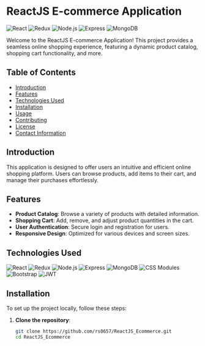 # ReactJS E-commerce Application

![React](https://img.shields.io/badge/React-20232A?style=for-the-badge&logo=react&logoColor=61DAFB)
![Redux](https://img.shields.io/badge/Redux-764ABC?style=for-the-badge&logo=redux&logoColor=white)
![Node.js](https://img.shields.io/badge/Node.js-43853D?style=for-the-badge&logo=node.js&logoColor=white)
![Express](https://img.shields.io/badge/Express-000000?style=for-the-badge&logo=express&logoColor=white)
![MongoDB](https://img.shields.io/badge/MongoDB-4EA94B?style=for-the-badge&logo=mongodb&logoColor=white)

Welcome to the ReactJS E-commerce Application! This project provides a seamless online shopping experience, featuring a dynamic product catalog, shopping cart functionality, and more.

## Table of Contents

- [Introduction](#introduction)
- [Features](#features)
- [Technologies Used](#technologies-used)
- [Installation](#installation)
- [Usage](#usage)
- [Contributing](#contributing)
- [License](#license)
- [Contact Information](#contact-information)

## Introduction

This application is designed to offer users an intuitive and efficient online shopping platform. Users can browse products, add items to their cart, and manage their purchases effortlessly.

## Features

- **Product Catalog**: Browse a variety of products with detailed information.
- **Shopping Cart**: Add, remove, and adjust product quantities in the cart.
- **User Authentication**: Secure login and registration for users.
- **Responsive Design**: Optimized for various devices and screen sizes.

## Technologies Used

![React](https://img.shields.io/badge/React-20232A?style=for-the-badge&logo=react&logoColor=61DAFB)
![Redux](https://img.shields.io/badge/Redux-764ABC?style=for-the-badge&logo=redux&logoColor=white)
![Node.js](https://img.shields.io/badge/Node.js-43853D?style=for-the-badge&logo=node.js&logoColor=white)
![Express](https://img.shields.io/badge/Express-000000?style=for-the-badge&logo=express&logoColor=white)
![MongoDB](https://img.shields.io/badge/MongoDB-4EA94B?style=for-the-badge&logo=mongodb&logoColor=white)
![CSS Modules](https://img.shields.io/badge/CSS%20Modules-000000?style=for-the-badge&logo=css-modules&logoColor=white)
![Bootstrap](https://img.shields.io/badge/Bootstrap-563D7C?style=for-the-badge&logo=bootstrap&logoColor=white)
![JWT](https://img.shields.io/badge/JWT-000000?style=for-the-badge&logo=JSON%20web%20tokens&logoColor=white)

## Installation

To set up the project locally, follow these steps:

1. **Clone the repository**:
   ```bash
   git clone https://github.com/rs0657/ReactJS_Ecommerce.git
   cd ReactJS_Ecommerce
